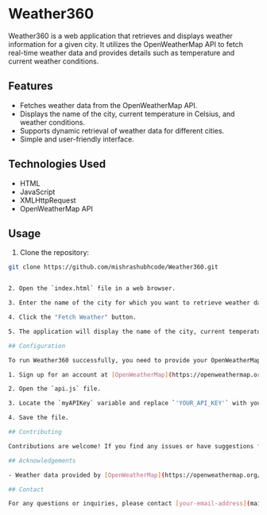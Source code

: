 # Weather360

Weather360 is a web application that retrieves and displays weather information for a given city. It utilizes the OpenWeatherMap API to fetch real-time weather data and provides details such as temperature and current weather conditions.

## Features

- Fetches weather data from the OpenWeatherMap API.
- Displays the name of the city, current temperature in Celsius, and weather conditions.
- Supports dynamic retrieval of weather data for different cities.
- Simple and user-friendly interface.

## Technologies Used

- HTML
- JavaScript
- XMLHttpRequest
- OpenWeatherMap API

## Usage

1. Clone the repository:

```bash
git clone https://github.com/mishrashubhcode/Weather360.git


2. Open the `index.html` file in a web browser.

3. Enter the name of the city for which you want to retrieve weather data.

4. Click the "Fetch Weather" button.

5. The application will display the name of the city, current temperature, and weather conditions.

## Configuration

To run Weather360 successfully, you need to provide your OpenWeatherMap API key in the `api.js` file. Follow these steps:

1. Sign up for an account at [OpenWeatherMap](https://openweathermap.org/api) and obtain an API key.

2. Open the `api.js` file.

3. Locate the `myAPIKey` variable and replace `'YOUR_API_KEY'` with your actual API key.

4. Save the file.

## Contributing

Contributions are welcome! If you find any issues or have suggestions for improvements, please feel free to open an issue or submit a pull request.

## Acknowledgements

- Weather data provided by [OpenWeatherMap](https://openweathermap.org/).

## Contact

For any questions or inquiries, please contact [your-email-address](mailto:your-email@example.com).

